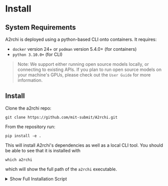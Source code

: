 # Install 

## System Requirements

A2rchi is deployed using a python-based CLI onto containers. It requires:

- `docker` version 24+ or `podman` version 5.4.0+ (for containers)
- `python 3.10.0+` (for CLI)

> Note: We support either running open source models locally, or connecting to existing APIs. If you plan to run open source models on your machine's GPUs, please check out the `User Guide` for more information.

## Install

Clone the a2rchi repo:
```nohighlight
git clone https://github.com/mit-submit/A2rchi.git
```
From the repository run:
```nohighlight
pip install -e .
```
This will install A2rchi's dependencies as well as a local CLI tool. You should be able to see that it is installed with
```nohighlight
which a2rchi
```
which will show the full path of the `a2rchi` executable.

<details>
<summary>Show Full Installation Script</summary>

You can use the following script to set up A2rchi from scratch. Copy and paste it into your terminal:

```bash
# Clone the repository
git clone https://github.com/mit-submit/A2rchi.git
cd A2rchi
export A2RCHI_DIR=$(pwd)

# (Optional) Create and activate a virtual environment
python3 -m venv .a2rchi_venv
source .a2rchi_venv/bin/activate

# Install dependencies
cd $A2RCHI_DIR
pip install -e .

# Verify installation
which a2rchi
```

</details>